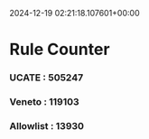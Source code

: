 2024-12-19 02:21:18.107601+00:00
# Rule Counter 
 ### UCATE : 505247

 ### Veneto : 119103

 ### Allowlist : 13930